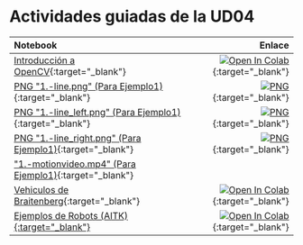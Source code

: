# Actividades guiadas de la UD04

| Notebook                                                     |                                                       Enlace |
| :----------------------------------------------------------- | -----------------------------------------------------------: |
| [Introducción a OpenCV](https://github.com/martinezpenya/MIA-IABD-2425/blob/main/UD04/notebooks/1.-Introduccio_OpenCV_ES.ipynb){:target="_blank"} | [![Open In Colab](https://colab.research.google.com/assets/colab-badge.svg)](https://colab.research.google.com/github/martinezpenya/MIA-IABD-2425/blob/main/UD04/notebooks/1.-Introduccio_OpenCV_ES.ipynb){:target="_blank"} |
| [PNG "1.-line.png" (Para Ejemplo1)](https://raw.githubusercontent.com/martinezpenya/MIA-IABD-2425/master/UD04/notebooks/1.-line.png){:target="_blank"} | [![PNG](https://img.shields.io/badge/PNG-1.line.png-blue?logo=pandas)](https://raw.githubusercontent.com/martinezpenya/MIA-IABD-2425/master/UD04/notebooks/1.-line.png){:target="_blank"} |
| [PNG "1.-line_left.png" (Para Ejemplo1)](https://raw.githubusercontent.com/martinezpenya/MIA-IABD-2425/master/UD04/notebooks/1.-line_left.png){:target="_blank"} | [![PNG](https://img.shields.io/badge/PNG-1.line_left.png-blue?logo=pandas)](https://raw.githubusercontent.com/martinezpenya/MIA-IABD-2425/master/UD04/notebooks/1.-line_left.png){:target="_blank"} |
| [PNG "1.-line_right.png" (Para Ejemplo1)](https://raw.githubusercontent.com/martinezpenya/MIA-IABD-2425/master/UD04/notebooks/1.-line_right.png){:target="_blank"} | [![PNG](https://img.shields.io/badge/PNG-1.line_right.png-blue?logo=pandas)](https://raw.githubusercontent.com/martinezpenya/MIA-IABD-2425/master/UD04/notebooks/1.-line_right.png){:target="_blank"} |
| ["1.-motionvideo.mp4" (Para Ejemplo1)](https://raw.githubusercontent.com/martinezpenya/MIA-IABD-2425/master/UD04/notebooks/1.-motionvideo.mp4){:target="_blank"} |                                                              |
| [Vehiculos de Braitenberg](https://github.com/martinezpenya/MIA-IABD-2425/blob/main/UD04/notebooks/2.-vehicles_braitenberg_ES.ipynb){:target="_blank"} | [![Open In Colab](https://colab.research.google.com/assets/colab-badge.svg)](https://colab.research.google.com/github/martinezpenya/MIA-IABD-2425/blob/main/UD04/notebooks/2.-vehicles_braitenberg_ES.ipynb){:target="_blank"} |
| [Ejemplos de Robots (AITK){:target="_blank"}](https://github.com/martinezpenya/MIA-IABD-2425/blob/main/UD04/notebooks/3.-exemples_robots_ES.ipynb) | [![Open In Colab](https://colab.research.google.com/assets/colab-badge.svg)](https://colab.research.google.com/github/martinezpenya/MIA-IABD-2425/blob/main/UD04/notebooks/3.-exemples_robots_ES.ipynb){:target="_blank"} |